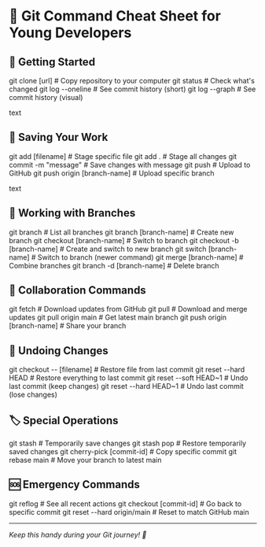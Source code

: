# 🎯 Git Command Cheat Sheet for Young Developers

## 🚀 Getting Started
git clone [url] # Copy repository to your computer
git status # Check what's changed
git log --oneline # See commit history (short)
git log --graph # See commit history (visual)

text

## 💾 Saving Your Work
git add [filename] # Stage specific file
git add . # Stage all changes
git commit -m "message" # Save changes with message
git push # Upload to GitHub
git push origin [branch-name] # Upload specific branch

text

## 🌳 Working with Branches
git branch # List all branches
git branch [branch-name] # Create new branch
git checkout [branch-name] # Switch to branch
git checkout -b [branch-name] # Create and switch to new branch
git switch [branch-name] # Switch to branch (newer command)
git merge [branch-name] # Combine branches
git branch -d [branch-name] # Delete branch



## 🤝 Collaboration Commands
git fetch # Download updates from GitHub
git pull # Download and merge updates
git pull origin main # Get latest main branch
git push origin [branch-name] # Share your branch



## 🔄 Undoing Changes
git checkout -- [filename] # Restore file from last commit
git reset --hard HEAD # Restore everything to last commit
git reset --soft HEAD~1 # Undo last commit (keep changes)
git reset --hard HEAD~1 # Undo last commit (lose changes)



## 🏷️ Special Operations
git stash # Temporarily save changes
git stash pop # Restore temporarily saved changes
git cherry-pick [commit-id] # Copy specific commit
git rebase main # Move your branch to latest main



## 🆘 Emergency Commands
git reflog # See all recent actions
git checkout [commit-id] # Go back to specific commit
git reset --hard origin/main # Reset to match GitHub main



---
*Keep this handy during your Git journey! 📖*